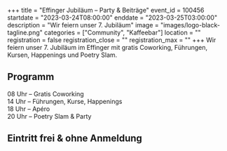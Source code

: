 +++
title = "Effinger Jubiläum – Party & Beiträge"
event_id = 100456
startdate = "2023-03-24T08:00:00"
enddate = "2023-03-25T03:00:00"
description = "Wir feiern unser 7. Jubiläum"
image = "images/logo-black-tagline.png"
categories = ["Community", "Kaffeebar"]
location = ""
registration = false
registration_close = ""
registration_max = ""
+++
Wir feiern unser 7. Jubiläum im Effinger mit gratis Coworking, Führungen, Kursen, Happenings und Poetry Slam.

## Programm

08 Uhr – Gratis Coworking\
14 Uhr – Führungen, Kurse, Happenings\
18 Uhr – Apéro\
20 Uhr – Poetry Slam & Party

## E﻿intritt frei & ohne Anmeldung